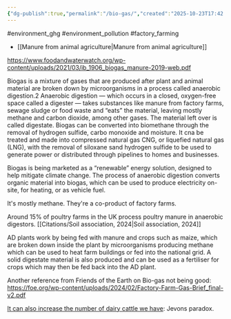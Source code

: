 ```yaml
---
{"dg-publish":true,"permalink":"/bio-gas/","created":"2025-10-23T17:42:42.883+01:00","updated":"2025-10-23T18:06:08.645+01:00"}
---
```


#environment_ghg #environment_pollution  #factory_farming 

- [[Manure from animal agriculture\|Manure from animal agriculture]] 

https://www.foodandwaterwatch.org/wp-content/uploads/2021/03/ib_1906_biogas_manure-2019-web.pdf

Biogas is a mixture of gases that are produced after plant and animal material are broken down by microorganisms in a process called anaerobic digestion.2 Anaerobic digestion — which occurs in a closed, oxygen-free space called a digester — takes substances like manure from factory farms, sewage sludge or food waste and “eats” the material, leaving mostly methane and carbon dioxide, among other gases. The material left over is called digestate. Biogas can be converted into biomethane through the removal of hydrogen sulfide, carbo monoxide and moisture. It cna be treated and made into compressed natural gas CNG, or liquefied natural gas (LNG), with the removal of siloxane sand hydrogen sulfide to be used to generate power or distributed through pipelines to homes and businesses.

Biogas is being marketed as a “renewable” energy solution, designed to help mitigate climate change. The process of anaerobic digestion converts organic material into biogas, which can be used to produce electricity on-site, for heating, or as vehicle fuel.

It's mostly methane. They're a co-product of factory farms.

Around 15% of poultry farms in the UK process poultry manure in anaerobic digestors. [[Citations/Soil association, 2024\|Soil association, 2024]]

AD plants work by being fed with manure and crops such as maize, which are broken down inside the plant by microorganisms producing methane which can be used to heat farm buildings or fed into the national grid. A solid digestate material is also produced and can be used as a fertiliser for crops which may then be fed back into the AD plant.

Another reference from Friends of the Earth on Bio-gas not being good: https://foe.org/wp-content/uploads/2024/02/Factory-Farm-Gas-Brief_final-v2.pdf

[It can also increase the number of dairy cattle we have](https://www.thegazette.com/agriculture/more-manure-means-more-energy-iowa-dairies-with-biogas-digesters-are-growing-their-herds-which-c/): Jevons paradox.

